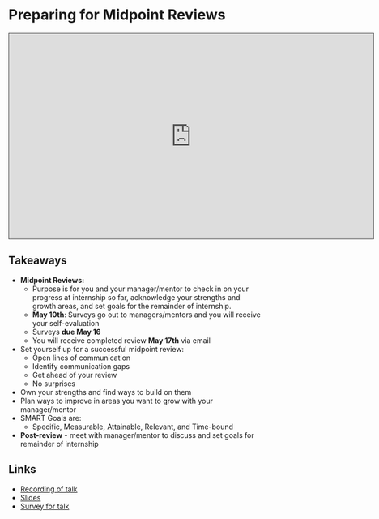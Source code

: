 # Preparing for Midpoint Reviews

<iframe src="https://adaacademy.hosted.panopto.com/Panopto/Pages/Embed.aspx?id=416f939a-d75f-4229-ba05-acfd016a1666&autoplay=false&offerviewer=true&showtitle=true&showbrand=false&start=0&interactivity=all" height="405" width="720" style="border: 1px solid #464646;" allowfullscreen allow="autoplay"></iframe>

## Takeaways

* **Midpoint Reviews:** 
  * Purpose is for you and your manager/mentor to check in on your progress at internship so far, acknowledge your strengths and growth areas, and set goals for the remainder of internship. 
  * **May 10th**: Surveys go out to managers/mentors and you will receive your self-evaluation
  * Surveys **due May 16**
  * You will receive completed review **May 17th** via email
* Set yourself up for a successful midpoint review: 
  * Open lines of communication
  * Identify communication gaps
  * Get ahead of your review
  * No surprises
* Own your strengths and find ways to build on them
* Plan ways to improve in areas you want to grow with your manager/mentor
* SMART Goals are: 
  * Specific, Measurable, Attainable, Relevant, and Time-bound
* **Post-review** - meet with manager/mentor to discuss and set goals for remainder of internship

## Links

* [Recording of talk](https://adaacademy.hosted.panopto.com/Panopto/Pages/Viewer.aspx?id=416f939a-d75f-4229-ba05-acfd016a1666)
* [Slides](https://docs.google.com/presentation/d/1JvZ9UvVjDgdnO4rh9KZn_68K5dhe2nyye1HlUBIScPU/edit#slide=id.g83a942fbda_0_0)
* [Survey for talk](https://docs.google.com/forms/d/e/1FAIpQLSchuBuEnlCQ5FQUVevO3lcBVT30iPuYpSyXmsN3yID3u1KnVw/viewform?usp=sf_link)
